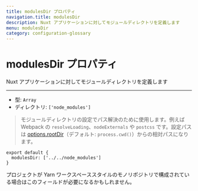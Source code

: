 ```yaml
---
title: modulesDir プロパティ
navigation.title: modulesDir
description: Nuxt アプリケーションに対してモジュールディレクトリを定義します
menu: modulesDir
category: configuration-glossary
---
```

# modulesDir プロパティ

Nuxt アプリケーションに対してモジュールディレクトリを定義します

---

- 型: `Array`
- ディレクトリ: `['node_modules']`

> モジュールディレクトリの設定でパス解決のために使用します。例えば Webpack の `resolveLoading`、`nodeExternals` や `postcss` です。設定パスは [options.rootDir](/docs/configuration-glossary/configuration-rootdir)（デフォルト: `process.cwd()`）からの相対パスになります。

```js{}[nuxt.config.js]
export default {
  modulesDir: ['../../node_modules']
}
```

プロジェクトが Yarn ワークスペーススタイルのモノリポジトリで構成されている場合はこのフィールドが必要になるかもしれません。
